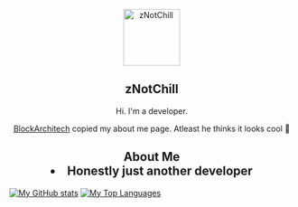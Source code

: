 <p align="center">
 <img width="100px" src="https://visage.surgeplay.com/bust/512/71a5c270acb04559aee7c098cfb39d56"  align="center" alt="zNotChill" />
 <h2 align="center">zNotChill</h2>
 <p align="center">Hi. I'm a developer.</p>
 <p align="center">
  <a align="center" href="https://github.com/BlockArchitech">BlockArchitech</a> copied my about me page. Atleast he thinks it looks cool 🤷
 </p>
 <h2 align="center">
   About Me
   <li>
     Honestly just another developer
   </li>
 </h2>
</p>

[![My GitHub stats](https://github-readme-stats.vercel.app/api?username=zNotChill&show_icons=true&theme=tokyonight)](https://github.com/anuraghazra/github-readme-stats)
[![My Top Languages](https://github-readme-stats.vercel.app/api/top-langs/?username=zNotChill&show_icons=true&theme=tokyonight)](https://github.com/anuraghazra/github-readme-stats)
